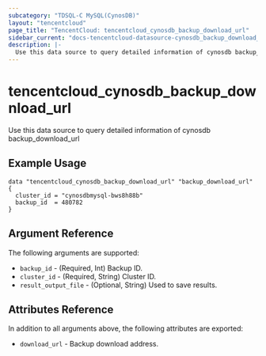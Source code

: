```yaml
---
subcategory: "TDSQL-C MySQL(CynosDB)"
layout: "tencentcloud"
page_title: "TencentCloud: tencentcloud_cynosdb_backup_download_url"
sidebar_current: "docs-tencentcloud-datasource-cynosdb_backup_download_url"
description: |-
  Use this data source to query detailed information of cynosdb backup_download_url
---
```


# tencentcloud_cynosdb_backup_download_url

Use this data source to query detailed information of cynosdb backup_download_url

## Example Usage

```hcl
data "tencentcloud_cynosdb_backup_download_url" "backup_download_url" {
  cluster_id = "cynosdbmysql-bws8h88b"
  backup_id  = 480782
}
```

## Argument Reference

The following arguments are supported:

* `backup_id` - (Required, Int) Backup ID.
* `cluster_id` - (Required, String) Cluster ID.
* `result_output_file` - (Optional, String) Used to save results.

## Attributes Reference

In addition to all arguments above, the following attributes are exported:

* `download_url` - Backup download address.


